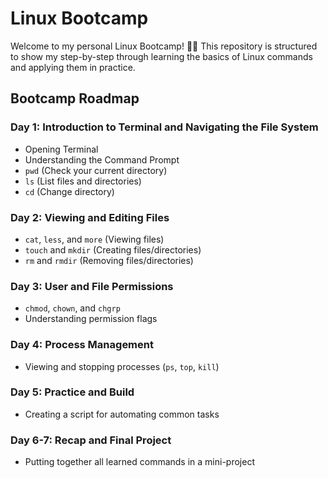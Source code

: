 # Linux Bootcamp

Welcome to my personal Linux Bootcamp! 👩‍💻 This repository is structured to show my step-by-step through learning the basics of Linux commands and applying them in practice.

## Bootcamp Roadmap

### Day 1: Introduction to Terminal and Navigating the File System

* Opening Terminal
* Understanding the Command Prompt
* `pwd` (Check your current directory)
* `ls` (List files and directories)
* `cd` (Change directory)

### Day 2: Viewing and Editing Files

* `cat`, `less`, and `more` (Viewing files)
* `touch` and `mkdir` (Creating files/directories)
* `rm` and `rmdir` (Removing files/directories)

### Day 3: User and File Permissions

* `chmod`, `chown`, and `chgrp`
* Understanding permission flags

### Day 4: Process Management

* Viewing and stopping processes (`ps`, `top`, `kill`)

### Day 5: Practice and Build

* Creating a script for automating common tasks

### Day 6-7: Recap and Final Project

* Putting together all learned commands in a mini-project
